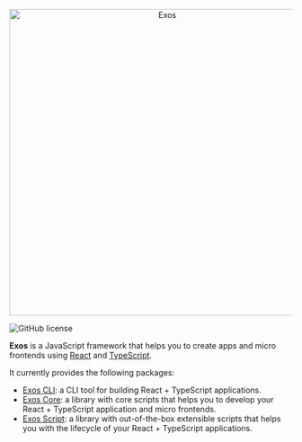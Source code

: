<p align="center">
  <a href="https://github.com/nanovazquez/exos">
    <img alt="Exos" src="https://raw.githubusercontent.com/nanovazquez/exos/master/exos-logo.png" width="546">
  </a>
</p>

![GitHub license](https://img.shields.io/badge/license-MIT-blue.svg)

**Exos** is a JavaScript framework that helps you to create apps and micro frontends using [React](https://github.com/facebook/react) and [TypeScript](https://github.com/Microsoft/TypeScript).

It currently provides the following packages:

- [Exos CLI](./packages/exos-cli): a CLI tool for building React + TypeScript applications.
- [Exos Core](./packages/exos-core): a library with core scripts that helps you to develop your React + TypeScript application and micro frontends.
- [Exos Script](./packages/exos-scripts): a library with out-of-the-box extensible scripts that helps you with the lifecycle of your React + TypeScript applications.
